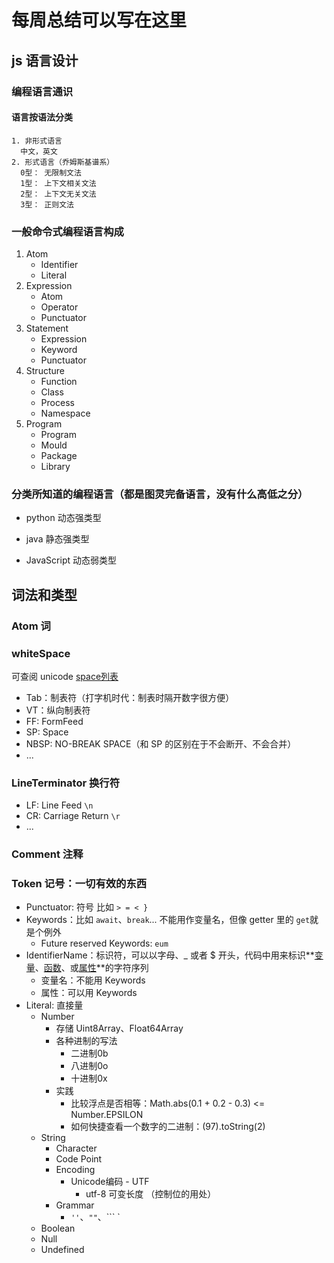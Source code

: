 # 每周总结可以写在这里
 ## js 语言设计

 ### 编程语言通识

 #### 语言按语法分类

    1. 非形式语言
      中文，英文
    2. 形式语言（乔姆斯基谱系）
      0型： 无限制文法
      1型： 上下文相关文法
      2型： 上下文无关文法
      3型： 正则文法

 ### 一般命令式编程语言构成
  1. Atom
     - Identifier
     - Literal
  2. Expression
     - Atom
     - Operator
     - Punctuator
  3. Statement
     - Expression
     - Keyword
     - Punctuator
  4. Structure
     - Function
     - Class
     - Process
     - Namespace
  5. Program
     - Program
     - Mould
     - Package
     - Library
 ###  分类所知道的编程语言（都是图灵完备语言，没有什么高低之分）

 - python 动态强类型 

 - java 静态强类型
 - JavaScript 动态弱类型    
 ## 词法和类型

### Atom 词

### whiteSpace

可查阅 unicode [space列表](https://www.fileformat.info/info/unicode/category/Zs/list.htm)

- Tab：制表符（打字机时代：制表时隔开数字很方便）
- VT：纵向制表符
- FF: FormFeed
- SP: Space
- NBSP: NO-BREAK SPACE（和 SP 的区别在于不会断开、不会合并）
- ...

### LineTerminator 换行符

- LF: Line Feed `\n`
- CR: Carriage Return `\r`
- ...

### Comment 注释

### Token 记号：一切有效的东西

- Punctuator: 符号 比如 `> = < }`
- Keywords：比如 `await`、`break`... 不能用作变量名，但像 getter 里的 `get`就是个例外
  - Future reserved Keywords: `eum`
- IdentifierName：标识符，可以以字母、_ 或者 $ 开头，代码中用来标识**[变量](https://developer.mozilla.org/en-US/docs/Glossary/variable)、[函数](https://developer.mozilla.org/en-US/docs/Glossary/function)、或[属性](https://developer.mozilla.org/en-US/docs/Glossary/property)**的字符序列
  - 变量名：不能用 Keywords
  - 属性：可以用 Keywords
- Literal: 直接量
  - Number
    - 存储 Uint8Array、Float64Array
    - 各种进制的写法
      - 二进制0b
      - 八进制0o
      - 十进制0x
    - 实践
      - 比较浮点是否相等：Math.abs(0.1 + 0.2 - 0.3) <= Number.EPSILON
      - 如何快捷查看一个数字的二进制：(97).toString(2)
  - String
    - Character
    - Code Point
    - Encoding
      - Unicode编码 - UTF
        - utf-8 可变长度 （控制位的用处）
    - Grammar
      - `''`、`""`、``` `
  - Boolean
  - Null
  - Undefined